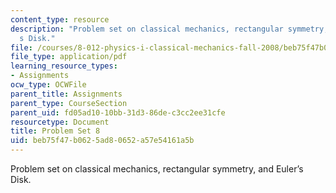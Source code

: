 ```yaml
---
content_type: resource
description: "Problem set on classical mechanics, rectangular symmetry, and Euler\u2019\
  s Disk."
file: /courses/8-012-physics-i-classical-mechanics-fall-2008/beb75f47b0625ad80652a57e54161a5b_ps8.pdf
file_type: application/pdf
learning_resource_types:
- Assignments
ocw_type: OCWFile
parent_title: Assignments
parent_type: CourseSection
parent_uid: fd05ad10-10bb-31d3-86de-c3cc2ee31cfe
resourcetype: Document
title: Problem Set 8
uid: beb75f47-b062-5ad8-0652-a57e54161a5b
---
```

Problem set on classical mechanics, rectangular symmetry, and Euler’s Disk.